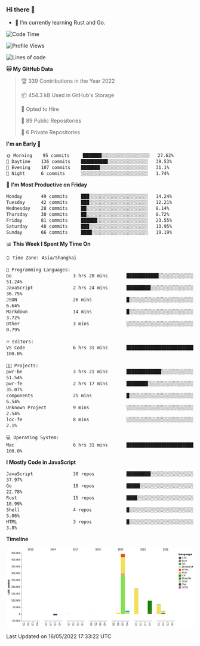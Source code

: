 ### Hi there 👋

- 🌱 I’m currently learning Rust and Go.

<!--START_SECTION:waka-->
![Code Time](http://img.shields.io/badge/Code%20Time-377%20hrs%2032%20mins-blue)

![Profile Views](http://img.shields.io/badge/Profile%20Views-0-blue)

![Lines of code](https://img.shields.io/badge/From%20Hello%20World%20I%27ve%20Written-852%20Thousand%20lines%20of%20code-blue)

**🐱 My GitHub Data** 

> 🏆 339 Contributions in the Year 2022
 > 
> 📦 454.3 kB Used in GitHub's Storage 
 > 
> 💼 Opted to Hire
 > 
> 📜 89 Public Repositories 
 > 
> 🔑 6 Private Repositories  
 > 
**I'm an Early 🐤** 

```text
🌞 Morning    95 commits     ███████░░░░░░░░░░░░░░░░░░   27.62% 
🌆 Daytime    136 commits    ██████████░░░░░░░░░░░░░░░   39.53% 
🌃 Evening    107 commits    ███████░░░░░░░░░░░░░░░░░░   31.1% 
🌙 Night      6 commits      ░░░░░░░░░░░░░░░░░░░░░░░░░   1.74%

```
📅 **I'm Most Productive on Friday** 

```text
Monday       49 commits     ███░░░░░░░░░░░░░░░░░░░░░░   14.24% 
Tuesday      42 commits     ███░░░░░░░░░░░░░░░░░░░░░░   12.21% 
Wednesday    28 commits     ██░░░░░░░░░░░░░░░░░░░░░░░   8.14% 
Thursday     30 commits     ██░░░░░░░░░░░░░░░░░░░░░░░   8.72% 
Friday       81 commits     ██████░░░░░░░░░░░░░░░░░░░   23.55% 
Saturday     48 commits     ███░░░░░░░░░░░░░░░░░░░░░░   13.95% 
Sunday       66 commits     ████░░░░░░░░░░░░░░░░░░░░░   19.19%

```


📊 **This Week I Spent My Time On** 

```text
⌚︎ Time Zone: Asia/Shanghai

💬 Programming Languages: 
Go                       3 hrs 20 mins       ████████████░░░░░░░░░░░░░   51.24% 
JavaScript               2 hrs 24 mins       █████████░░░░░░░░░░░░░░░░   36.75% 
JSON                     26 mins             █░░░░░░░░░░░░░░░░░░░░░░░░   6.64% 
Markdown                 14 mins             █░░░░░░░░░░░░░░░░░░░░░░░░   3.72% 
Other                    3 mins              ░░░░░░░░░░░░░░░░░░░░░░░░░   0.79%

🔥 Editors: 
VS Code                  6 hrs 31 mins       █████████████████████████   100.0%

🐱‍💻 Projects: 
pwr-be                   3 hrs 21 mins       █████████████░░░░░░░░░░░░   51.54% 
pwr-fe                   2 hrs 17 mins       ████████░░░░░░░░░░░░░░░░░   35.07% 
components               25 mins             █░░░░░░░░░░░░░░░░░░░░░░░░   6.54% 
Unknown Project          9 mins              ░░░░░░░░░░░░░░░░░░░░░░░░░   2.54% 
loc-fe                   8 mins              ░░░░░░░░░░░░░░░░░░░░░░░░░   2.1%

💻 Operating System: 
Mac                      6 hrs 31 mins       █████████████████████████   100.0%

```

**I Mostly Code in JavaScript** 

```text
JavaScript               30 repos            █████████░░░░░░░░░░░░░░░░   37.97% 
Go                       18 repos            █████░░░░░░░░░░░░░░░░░░░░   22.78% 
Rust                     15 repos            ████░░░░░░░░░░░░░░░░░░░░░   18.99% 
Shell                    4 repos             █░░░░░░░░░░░░░░░░░░░░░░░░   5.06% 
HTML                     3 repos             █░░░░░░░░░░░░░░░░░░░░░░░░   3.8%

```


**Timeline**

![Chart not found](https://raw.githubusercontent.com/elton/elton/main/charts/bar_graph.png) 


 Last Updated on 16/05/2022 17:33:22 UTC
<!--END_SECTION:waka-->

<!--
**elton/elton** is a ✨ _special_ ✨ repository because its `README.md` (this file) appears on your GitHub profile.

Here are some ideas to get you started:

- 🔭 I’m currently working on ...
- 🌱 I’m currently learning ...
- 👯 I’m looking to collaborate on ...
- 🤔 I’m looking for help with ...
- 💬 Ask me about ...
- 📫 How to reach me: ...
- 😄 Pronouns: ...
- ⚡ Fun fact: ...
-->
